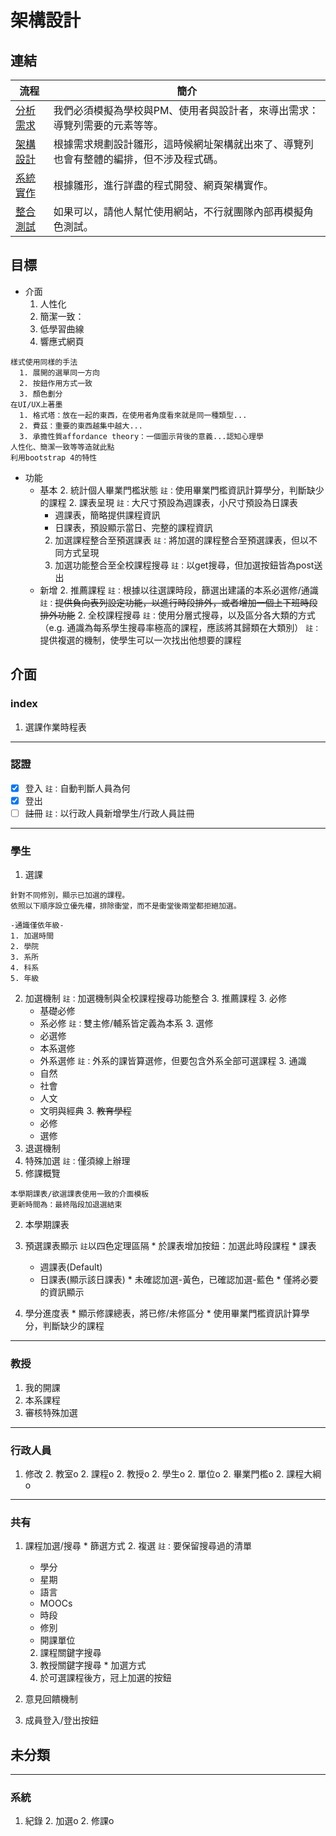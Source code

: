 # 架構設計

## 連結
流程|簡介
-------|---------
[分析需求](./requirement.md)|我們必須模擬為學校與PM、使用者與設計者，來導出需求：導覽列需要的元素等等。
[架構設計](./design.md)|根據需求規劃設計雛形，這時候網址架構就出來了、導覽列也會有整體的編排，但不涉及程式碼。
[系統實作](./implement.md)|根據雛形，進行詳盡的程式開發、網頁架構實作。
[整合測試](./test.md)|如果可以，請他人幫忙使用網站，不行就團隊內部再模擬角色測試。

## 目標
  - 介面
    1. 人性化
    1. 簡潔一致：
    1. 低學習曲線
    1. 響應式網頁

```
樣式使用同樣的手法
  1. 展開的選單同一方向
  2. 按鈕作用方式一致
  3. 顏色劃分
在UI/UX上著墨
  1. 格式塔：放在一起的東西，在使用者角度看來就是同一種類型...
  2. 費茲：重要的東西越集中越大...
  3. 承擔性質affordance theory：一個圖示背後的意義...認知心理學
人性化、簡潔一致等等造就此點
利用bootstrap 4的特性
```
  - 功能
    + 基本
      2. 統計個人畢業門檻狀態
        `註：`使用畢業門檻資訊計算學分，判斷缺少的課程
      2. 課表呈現
        `註：`大尺寸預設為週課表，小尺寸預設為日課表
        * 週課表，簡略提供課程資訊
        * 日課表，預設顯示當日、完整的課程資訊
      2. 加選課程整合至預選課表
        `註：`將加選的課程整合至預選課表，但以不同方式呈現
      2. 加選功能整合至全校課程搜尋
        `註：`以get搜尋，但加選按鈕皆為post送出
    + 新增
      2. 推薦課程
        `註：`根據以往選課時段，篩選出建議的本系必選修/通識
        `註：`~~提供負向表列設定功能，以進行時段排外，或者增加一個上下班時段排外功能~~
      2. 全校課程搜尋
        `註：`使用分層式搜尋，以及區分各大類的方式
          （e.g. 通識為每系學生搜尋率極高的課程，應該將其歸類在大類別）
        `註：`提供複選的機制，使學生可以一次找出他想要的課程

## 介面
### index
  1. 選課作業時程表
---
### 認證
- [x] 登入
    `註：`自動判斷人員為何
- [x] 登出
- [ ] ~~註冊~~
    `註：`以行政人員新增學生/行政人員註冊
---
### 學生
1. 選課
```
針對不同修別，顯示已加選的課程。
依照以下順序設立優先權，排除衝堂，而不是衝堂後兩堂都拒絕加選。

-通識僅依年級-
1. 加選時間
2. 學院
3. 系所
4. 科系
5. 年級
```
  2. 加選機制
    `註：`加選機制與全校課程搜尋功能整合
    3. 推薦課程
    3. 必修
      * 基礎必修
      * 系必修
        `註：`雙主修/輔系皆定義為本系
    3. 選修
      * 必選修
      * 本系選修
      * 外系選修
      `註：`外系的課皆算選修，但要包含外系全部可選課程
    3. 通識
      * 自然
      * 社會
      * 人文
      * 文明與經典
    3. ~~教育學程~~
      * 必修
      * 選修
1. 退選機制
  2. 特殊加選
    `註：`僅須線上辦理
1. 修課概覽
```
本學期課表/欲選課表使用一致的介面模板
更新時間為：最終階段加退選結束
```
  2. 本學期課表
  2. 預選課表顯示
    `註`以四色定理區隔
    * 於課表增加按鈕：加選此時段課程
    * 課表
      + 週課表(Default)
      + 日課表(顯示該日課表)
    * 未確認加選-黃色，已確認加選-藍色
    * 僅將必要的資訊顯示

  2. 學分進度表
    * 顯示修課總表，將已修/未修區分
    * 使用畢業門檻資訊計算學分，判斷缺少的課程

---
### 教授
  1. 我的開課
  1. 本系課程
  1. 審核特殊加選

---
### 行政人員
  1. 修改
    2. 教室o
    2. 課程o
    2. 教授o
    2. 學生o
    2. 單位o
    2. 畢業門檻o
    2. 課程大綱o

---
### 共有
  1. 課程加選/搜尋
    * 篩選方式
      2. 複選
        `註：`要保留搜尋過的清單
        + 學分
        + 星期
        + 語言
        + MOOCs
        + 時段
        + 修別
        + 開課單位
      2. 課程關鍵字搜尋
      2. 教授關鍵字搜尋
    * 加選方式
      2. 於可選課程後方，冠上加選的按鈕

  1. 意見回饋機制
  1. 成員登入/登出按鈕

## 未分類
---
### 系統
  1. 紀錄
    2. 加選o
    2. 修課o
